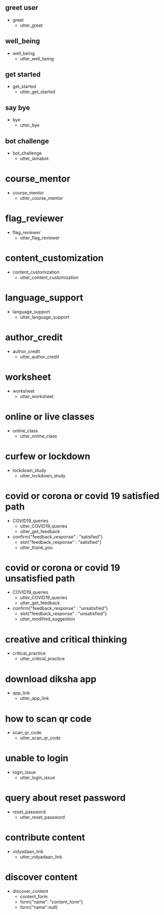 ## greet user
* greet
  - utter_greet

## well_being
* well_being
  - utter_well_being

## get started
* get_started
  - utter_get_started

## say bye
* bye
  - utter_bye

## bot challenge
* bot_challenge
  - utter_iamabot

# course_mentor
* course_mentor
  - utter_course_mentor

# flag_reviewer
* flag_reviewer
  - utter_flag_reviewer

# content_customization
* content_customization
  - utter_content_customization

# language_support
* language_support
  - utter_language_support

# author_credit
* author_credit
  - utter_author_credit

# worksheet
* worksheet
  - utter_worksheet

# online or live classes
* online_class
  - utter_online_class

# curfew or lockdown
* lockdown_study
  - utter_lockdown_study

# covid or corona or covid 19 satisfied path
* COVID19_queries
  - utter_COVID19_queries
  - utter_get_feedback
* confirm{"feedback_response" : "satisfied"}
  - slot{"feedback_response" : "satisfied"}
  - utter_thank_you

# covid or corona or covid 19 unsatisfied path
* COVID19_queries
  - utter_COVID19_queries
  - utter_get_feedback
* confirm{"feedback_response" : "unsatisfied"}
  - slot{"feedback_response" : "unsatisfied"}
  - utter_modified_suggestion

# creative and critical thinking
* critical_practice
  - utter_critical_practice

# download diksha app
* app_link
  - utter_app_link

# how to scan qr code
* scan_qr_code
  - utter_scan_qr_code

# unable to login
* login_issue
  - utter_login_issue

# query about reset password
* reset_password
  - utter_reset_password

# contribute content
* vidyadaan_link
  - utter_vidyadaan_link

# discover content
* discover_content
  - content_form
  - form{"name": "content_form"}
  - form{"name":null}
